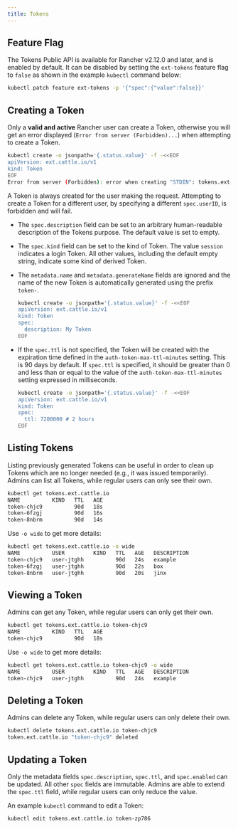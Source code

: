 ```yaml
---
title: Tokens
---
```


<head>
    <link rel="canonical" href="https://ranchermanager.docs.rancher.com/api/workflows/tokens"/>
</head>

## Feature Flag

The Tokens Public API is available for Rancher v2.12.0 and later, and is enabled by default. It can be disabled by setting the `ext-tokens` feature flag to `false` as shown in the example `kubectl` command below:

```sh
kubectl patch feature ext-tokens -p '{"spec":{"value":false}}'
```

## Creating a Token

Only a **valid and active** Rancher user can create a Token, otherwise you will get an error displayed (`Error from server (Forbidden)...`) when attempting to create a Token.

```bash
kubectl create -o jsonpath='{.status.value}' -f -<<EOF
apiVersion: ext.cattle.io/v1
kind: Token
EOF
Error from server (Forbidden): error when creating "STDIN": tokens.ext.cattle.io is forbidden: user system:admin is not a Rancher user
```

A Token is always created for the user making the request. Attempting to create a Token for a different user, by specifying a different `spec.userID`, is forbidden and will fail.

- The `spec.description` field can be set to an arbitrary human-readable description of the Tokens purpose. The default value is set to empty.

- The `spec.kind` field can be set to the kind of Token. The value `session` indicates a login Token. All other values, including the default empty string, indicate some kind of derived Token.

- The `metadata.name` and `metadata.generateName` fields are ignored and the name of the new Token is automatically generated using the prefix `token-`.

	```bash
	kubectl create -o jsonpath='{.status.value}' -f -<<EOF
	apiVersion: ext.cattle.io/v1
	kind: Token
	spec:
	  description: My Token
	EOF
	```

- If the `spec.ttl` is not specified, the Token will be created with the expiration time defined in the `auth-token-max-ttl-minutes` setting. This is 90 days by default. If `spec.ttl` is specified, it should be greater than 0 and less than or equal to the value of the `auth-token-max-ttl-minutes` setting expressed in milliseconds.

	```bash
	kubectl create -o jsonpath='{.status.value}' -f -<<EOF
	apiVersion: ext.cattle.io/v1
	kind: Token
	spec:
	  ttl: 7200000 # 2 hours
	EOF
	```

## Listing Tokens

Listing previously generated Tokens can be useful in order to clean up Tokens which are no longer needed (e.g., it was issued temporarily). Admins can list all Tokens, while regular users can only see their own.

```sh
kubectl get tokens.ext.cattle.io
NAME          KIND   TTL   AGE
token-chjc9          90d   18s
token-6fzgj          90d   16s
token-8nbrm          90d   14s
```

Use `-o wide` to get more details:

```sh
kubectl get tokens.ext.cattle.io -o wide
NAME          USER         KIND   TTL   AGE   DESCRIPTION
token-chjc9   user-jtghh          90d   24s   example
token-6fzgj   user-jtghh          90d   22s   box
token-8nbrm   user-jtghh          90d   20s   jinx
```

## Viewing a Token

Admins can get any Token, while regular users can only get their own.

```sh
kubectl get tokens.ext.cattle.io token-chjc9
NAME          KIND   TTL   AGE
token-chjc9          90d   18s
```

Use `-o wide` to get more details:

```sh
kubectl get tokens.ext.cattle.io token-chjc9 -o wide
NAME          USER         KIND   TTL   AGE   DESCRIPTION
token-chjc9   user-jtghh          90d   24s   example
```

## Deleting a Token

Admins can delete any Token, while regular users can only delete their own.  

```sh
kubectl delete tokens.ext.cattle.io token-chjc9
token.ext.cattle.io "token-chjc9" deleted
```

## Updating a Token

Only the metadata fields `spec.description`, `spec.ttl`, and `spec.enabled` can be updated. All other `spec` fields are immutable. Admins are able to extend the `spec.ttl` field, while regular users can only reduce the value.

An example `kubectl` command to edit a Token:

```sh
kubectl edit tokens.ext.cattle.io token-zp786
